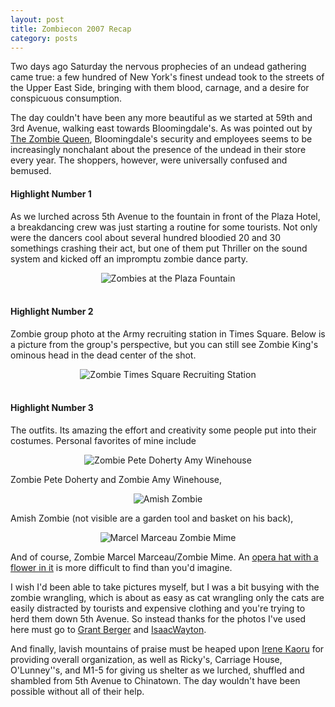 ```yaml
---
layout: post
title: Zombiecon 2007 Recap
category: posts
---
```


Two days ago Saturday the nervous prophecies of an undead gathering came true: a few hundred of New York's finest undead took to the streets of the Upper East Side, bringing with them blood, carnage, and a desire for conspicuous consumption.

The day couldn't have been any more beautiful as we started at 59th and 3rd Avenue, walking east towards Bloomingdale's.  As was pointed out by <a href="http://www.irenekaoru.com">The Zombie Queen</a>, Bloomingdale's security and employees seems to be increasingly nonchalant about the presence of the undead in their store every year.  The shoppers, however, were universally confused and bemused.

#### Highlight Number 1
As we lurched across 5th Avenue to the fountain in front of the Plaza Hotel, a breakdancing crew was just starting a routine for some tourists.  Not only were the dancers cool about several hundred bloodied 20 and 30 somethings crashing their act, but one of them put Thriller on the sound system and kicked off an impromptu zombie dance party.

<div align="center">
<img class="center" src='http://www.ianwhalen.com/wp-content/uploads/2007/10/plaza.jpg' alt='Zombies at the Plaza Fountain'/>
</div>
<br>

#### Highlight Number 2
Zombie group photo at the Army recruiting station in Times Square.  Below is a picture from the group's perspective, but you can still see Zombie King's ominous head in the dead center of the shot.

<div align="center">
<img class="center" src='http://www.ianwhalen.com/wp-content/uploads/2007/10/recruiting-station.jpg' alt='Zombie Times Square Recruiting Station'/>
</div>
<br>

#### Highlight Number 3
The outfits.  Its amazing the effort and creativity some people put into their costumes.  Personal favorites of mine include

<div align="center">
<img src='http://www.ianwhalen.com/wp-content/uploads/2007/10/doherty-and-winehouse.jpg' alt='Zombie Pete Doherty Amy Winehouse'/>
</div>

Zombie Pete Doherty and Zombie Amy Winehouse,

<div align="center">
<img src='http://www.ianwhalen.com/wp-content/uploads/2007/10/amish-zombie.jpg' alt='Amish Zombie' />
</div>

Amish Zombie (not visible are a garden tool and basket on his back),

<div align="center">
<img src='http://www.ianwhalen.com/wp-content/uploads/2007/10/zombie-mime.jpg' alt='Marcel Marceau Zombie Mime'/>
</div>

And of course, Zombie Marcel Marceau/Zombie Mime.  An <a href="http://www.viewimages.com/Search.aspx?mid=77035625&epmid=3&partner=Google">opera hat with a flower in it</a> is more difficult to find than you'd imagine.


I wish I'd been able to take pictures myself, but I was a bit busying with the zombie wrangling, which is about as easy as cat wrangling only the cats are easily distracted by tourists and expensive clothing and you're trying to herd them down 5th Avenue.  So instead thanks for the photos I've used here must go to <a href="http://www.flickr.com/photos/8808175@N04/">Grant Berger</a> and <a href="http://www.flickr.com/photos/isaacwayton/">IsaacWayton</a>.

And finally, lavish mountains of praise must be heaped upon <a href="http://www.irenekaoru.com/">Irene Kaoru</a> for providing overall organization, as well as Ricky's, Carriage House, O'Lunney''s, and M1-5 for giving us shelter as we lurched, shuffled and shambled from 5th Avenue to Chinatown.  The day wouldn't have been possible without all of their help.
